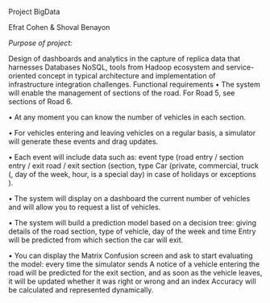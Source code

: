 Project BigData
     
Efrat Cohen & Shoval Benayon


*Purpose of project:*

Design of dashboards and analytics in the capture of replica data that harnesses Databases NoSQL, tools from
Hadoop ecosystem and service-oriented concept in typical architecture and implementation of infrastructure integration challenges.
Functional requirements
• The system will enable the management of sections of the road. For Road 5, see sections of Road 6.

• At any moment you can know the number of vehicles in each section.

• For vehicles entering and leaving vehicles on a regular basis, a simulator will generate these events and drag updates.

• Each event will include data such as: event type (road entry / section entry / exit road / exit section (section, type
Car (private, commercial, truck (, day of the week, hour, is a special day) in case of holidays or exceptions ).

• The system will display on a dashboard the current number of vehicles and will allow you to request a list of vehicles.

• The system will build a prediction model based on a decision tree: giving details of the road section, type of vehicle, day of the week and time
Entry will be predicted from which section the car will exit.

• You can display the Matrix Confusion screen and ask to start evaluating the model: every time the simulator sends
A notice of a vehicle entering the road will be predicted for the exit section, and as soon as the vehicle leaves, it will be updated whether it was right or wrong and an index
Accuracy will be calculated and represented dynamically.





